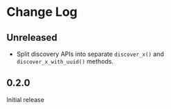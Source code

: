 # Change Log

## Unreleased

- Split discovery APIs into separate `discover_x()` and `discover_x_with_uuid()`
  methods.

## 0.2.0

Initial release
